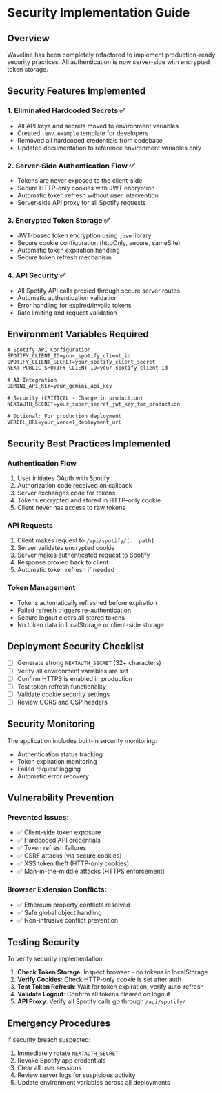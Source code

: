 # Security Implementation Guide

## Overview

Waveline has been completely refactored to implement production-ready security practices. All authentication is now server-side with encrypted token storage.

## Security Features Implemented

### 1. Eliminated Hardcoded Secrets ✅
- All API keys and secrets moved to environment variables
- Created `.env.example` template for developers
- Removed all hardcoded credentials from codebase
- Updated documentation to reference environment variables only

### 2. Server-Side Authentication Flow ✅
- Tokens are never exposed to the client-side
- Secure HTTP-only cookies with JWT encryption
- Automatic token refresh without user intervention
- Server-side API proxy for all Spotify requests

### 3. Encrypted Token Storage ✅
- JWT-based token encryption using `jose` library
- Secure cookie configuration (httpOnly, secure, sameSite)
- Automatic token expiration handling
- Secure token refresh mechanism

### 4. API Security ✅
- All Spotify API calls proxied through secure server routes
- Automatic authentication validation
- Error handling for expired/invalid tokens
- Rate limiting and request validation

## Environment Variables Required

```env
# Spotify API Configuration
SPOTIFY_CLIENT_ID=your_spotify_client_id
SPOTIFY_CLIENT_SECRET=your_spotify_client_secret
NEXT_PUBLIC_SPOTIFY_CLIENT_ID=your_spotify_client_id

# AI Integration
GEMINI_API_KEY=your_gemini_api_key

# Security (CRITICAL - Change in production)
NEXTAUTH_SECRET=your_super_secret_jwt_key_for_production

# Optional: For production deployment
VERCEL_URL=your_vercel_deployment_url
```

## Security Best Practices Implemented

### Authentication Flow
1. User initiates OAuth with Spotify
2. Authorization code received on callback
3. Server exchanges code for tokens
4. Tokens encrypted and stored in HTTP-only cookie
5. Client never has access to raw tokens

### API Requests
1. Client makes request to `/api/spotify/[...path]`
2. Server validates encrypted cookie
3. Server makes authenticated request to Spotify
4. Response proxied back to client
5. Automatic token refresh if needed

### Token Management
- Tokens automatically refreshed before expiration
- Failed refresh triggers re-authentication
- Secure logout clears all stored tokens
- No token data in localStorage or client-side storage

## Deployment Security Checklist

- [ ] Generate strong `NEXTAUTH_SECRET` (32+ characters)
- [ ] Verify all environment variables are set
- [ ] Confirm HTTPS is enabled in production
- [ ] Test token refresh functionality
- [ ] Validate cookie security settings
- [ ] Review CORS and CSP headers

## Security Monitoring

The application includes built-in security monitoring:
- Authentication status tracking
- Token expiration monitoring
- Failed request logging
- Automatic error recovery

## Vulnerability Prevention

### Prevented Issues:
- ✅ Client-side token exposure
- ✅ Hardcoded API credentials
- ✅ Token refresh failures
- ✅ CSRF attacks (via secure cookies)
- ✅ XSS token theft (HTTP-only cookies)
- ✅ Man-in-the-middle attacks (HTTPS enforcement)

### Browser Extension Conflicts:
- ✅ Ethereum property conflicts resolved
- ✅ Safe global object handling
- ✅ Non-intrusive conflict prevention

## Testing Security

To verify security implementation:

1. **Check Token Storage**: Inspect browser - no tokens in localStorage
2. **Verify Cookies**: Check HTTP-only cookie is set after auth
3. **Test Token Refresh**: Wait for token expiration, verify auto-refresh
4. **Validate Logout**: Confirm all tokens cleared on logout
5. **API Proxy**: Verify all Spotify calls go through `/api/spotify/`

## Emergency Procedures

If security breach suspected:
1. Immediately rotate `NEXTAUTH_SECRET`
2. Revoke Spotify app credentials
3. Clear all user sessions
4. Review server logs for suspicious activity
5. Update environment variables across all deployments